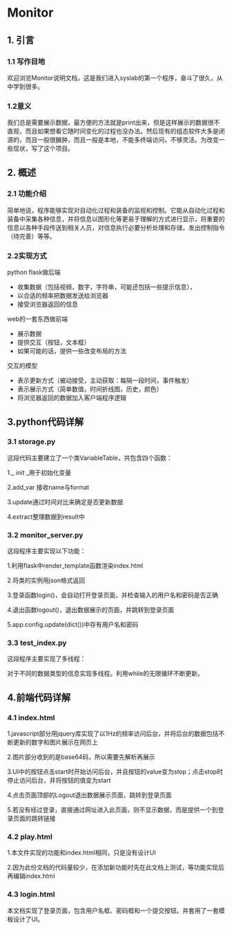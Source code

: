 # Monitor
## 1. 引言

### 1.1 写作目地

欢迎浏览Monitor说明文档，这是我们进入syslab的第一个程序，奋斗了很久，从中学到很多。

### 1.2意义

我们总是需要展示数据，最方便的方法就是print出来，但是这样展示的数据很不直观，而且如果想看它随时间变化的过程也没办法。然后现有的组态软件大多是闭源的，而且一般很臃肿，而且一般是本地，不能多终端访问，不够灵活。为改变一些现状，写了这个项目。

## 2. 概述

### 2.1 功能介绍

简单地说，程序能够实现对自动化过程和装备的监视和控制。它能从自动化过程和装备中采集各种信息，并将信息以图形化等更易于理解的方式进行显示，将重要的信息以各种手段传送到相关人员，对信息执行必要分析处理和存储，发出控制指令（待完善）等等。

### 2.2实现方式

python flask做后端

- 收集数据（包括视频，数字，字符串，可能还包括一些提示信息），
- 以合适的频率把数据发送给浏览器
- 接受浏览器返回的信息

web的一套东西做前端

- 展示数据
- 提供交互（按钮，文本框）
- 如果可能的话，提供一些改变布局的方法

交互的模型

- 表示更新方式（被动接受，主动获取：每隔一段时间，事件触发）
- 表示展示方式（简单数值，时间折线图，历史，颜色）
- 将浏览器返回的数据加入客户端程序逻辑

## 3.python代码详解

### 3.1 storage.py

这段代码主要建立了一个类VariableTable，共包含四个函数：

1._ _init_ _用于初始化变量

2.add_var 接收name与format

3.update通过时间对比来确定是否更新数据

4.extract整理数据到result中


### 3.2 monitor_server.py

这段程序主要实现以下功能：

1.利用flask中render_template函数渲染index.html

2.将类的实例用json格式返回

3.登录函数login()，会自动打开登录页面，并检查输入的用户名和密码是否正确

4.退出函数logout()，退出数据展示的页面，并跳转到登录页面

5.app.config.update(dict())中存有用户名和密码

### 3.3 test_index.py

这段程序主要实现了多线程：

对于不同的数据类型的信息实现多线程。利用while的无限循环不断更新。

## 4.前端代码详解

### 4.1 index.html

1.javascript部分用jquery库实现了以1Hz的频率访问后台，并将后台的数据包括不断更新的数字和图片展示在网页上

2.图片部分收到的是base64码，所以需要先解析再展示

3.UI中的按钮点击start时开始访问后台，并且按钮的value变为stop；点击stop时停止访问后台，并将按钮的值变为start

4.点击页面顶部的Logout退出数据展示页面，跳转到登录页面

5.若没有经过登录，直接通过网址进入此页面，则不显示数据，而是提供一个到登录页面的跳转链接

### 4.2 play.html

1.本文件实现的功能和index.html相同，只是没有设计UI

2.因为此份文档的代码量较少，在添加新功能时先在此文档上测试，等功能实现后再编辑index.html

### 4.3 login.html

本文档实现了登录页面，包含用户名框、密码框和一个提交按钮。并套用了一套模板设计了UI。

